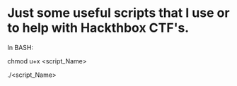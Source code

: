 # Just some useful scripts that I use or to help with Hackthbox CTF's. 
 In BASH: 
 
 chmod u+x <script_Name> 
 
 ./<script_Name>
